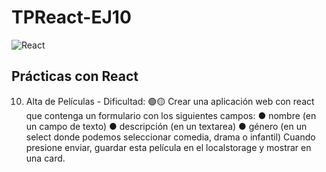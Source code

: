 # TPReact-EJ10

![React](https://diatomenterprises.com/wp-content/uploads/2022/09/reactJS_logo.jpeg)


## Prácticas con React

10. Alta de Películas - Dificultad: 🟢🟡
Crear una aplicación web con react que contenga un formulario con los siguientes
campos:
● nombre (en un campo de texto)
● descripción (en un textarea)
● género (en un select donde podemos seleccionar comedia, drama o infantil)
Cuando presione enviar, guardar esta película en el localstorage y mostrar en una
card.